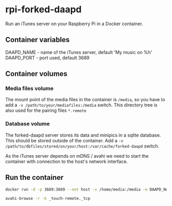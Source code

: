 # rpi-forked-daapd

Run an iTunes server on your Raspberry Pi in a Docker container.

## Container variables

DAAPD_NAME - name of the iTunes server, default 'My music on %h'
DAAPD_PORT - port used, default 3689

## Container volumes

### Media files volume

The mount point of the media files in the container is `/media`, so you have to add a `-v /path/to/your/mediafiles:/media` switch.
This directory tree is also used for the pairing files `*.remote`

### Database volume

The forked-daapd server stores its data and minipics in a sqlite database. This should be stored outside of the container. Add a
`-v /path/to/dbfiles/stored/on/your/host:/var/cache/forked-daapd` switch.

As the iTunes server depends on mDNS / avahi we need to start the container with connection to the host's network interface.

## Run the container

```bash
docker run -d -p 3689:3689 --net host -v /home/media:/media -e DAAPD_NAME=Dockerized -v /home/localdb:/var/cache/forked-daapd forked-daapd
```

```bash
avahi-browse -r -k _touch-remote._tcp
```

